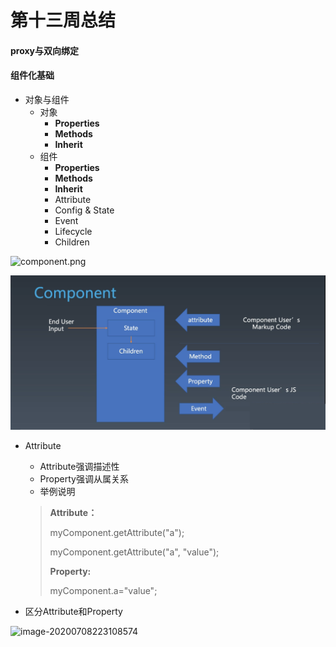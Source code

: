 # 第十三周总结

#### proxy与双向绑定





#### 组件化基础

- 对象与组件
  - 对象
    - **Properties**
    - **Methods**
    - **Inherit**
  - 组件
    - **Properties**
    - **Methods**
    - **Inherit**
    - Attribute
    - Config & State
    - Event
    - Lifecycle
    - Children



![component.png](https://github.com/Lilian97/Frontend-01-Template/tree/master/week13/img/component.png)



![component.png](https://github.com/Lilian97/Frontend-01-Template/blob/master/week13/img/component.png)

- Attribute

  - Attribute强调描述性
  - Property强调从属关系
  - 举例说明

  > **Attribute：**
  >
  > <my-component attribute="v" />
  >
  > myComponent.getAttribute("a");
  >
  > myComponent.getAttribute("a", "value");
  >
  >   
  >
  > **Property:**
  >
  > myComponent.a="value";

- 区分Attribute和Property



![image-20200708223108574](C:\Users\panliMa\AppData\Roaming\Typora\typora-user-images\image-20200708223108574.png)